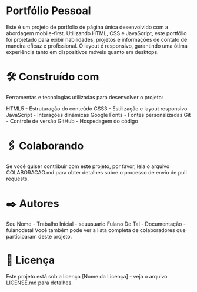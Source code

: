 # Portfólio Pessoal
Este é um projeto de portfólio de página única desenvolvido com a abordagem mobile-first. Utilizando HTML, CSS e JavaScript, este portfólio foi projetado para exibir habilidades, projetos e informações de contato de maneira eficaz e profissional. O layout é responsivo, garantindo uma ótima experiência tanto em dispositivos móveis quanto em desktops.

# 🛠️ Construído com
Ferramentas e tecnologias utilizadas para desenvolver o projeto:

HTML5 - Estruturação do conteúdo
CSS3 - Estilização e layout responsivo
JavaScript - Interações dinâmicas
Google Fonts - Fontes personalizadas
Git - Controle de versão
GitHub - Hospedagem do código

# 🖇️ Colaborando
Se você quiser contribuir com este projeto, por favor, leia o arquivo COLABORACAO.md para obter detalhes sobre o processo de envio de pull requests.

# ✒️ Autores
Seu Nome - Trabalho Inicial - seuusuario
Fulano De Tal - Documentação - fulanodetal
Você também pode ver a lista completa de colaboradores que participaram deste projeto.

# 📄 Licença
Este projeto está sob a licença [Nome da Licença] - veja o arquivo LICENSE.md para detalhes.
